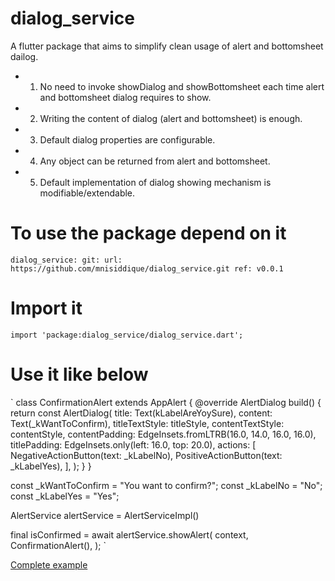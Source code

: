 # dialog_service
A flutter package that aims to simplify clean usage of alert and bottomsheet dailog.

- 1. No need to invoke showDialog and showBottomsheet each time 
     alert and bottomsheet dialog requires to show.
- 2. Writing the content of dialog (alert and bottomsheet) is enough.
- 3. Default dialog properties are configurable.
- 4. Any object can be returned from alert and bottomsheet.
- 5. Default implementation of dialog showing mechanism is modifiable/extendable.

# To use the package depend on it

  `dialog_service:
    git:
      url: https://github.com/mnisiddique/dialog_service.git
      ref: v0.0.1`

# Import it
`import 'package:dialog_service/dialog_service.dart';`

# Use it like below

`
class ConfirmationAlert extends AppAlert {
  @override
  AlertDialog build() {
    return const AlertDialog(
      title: Text(kLabelAreYoySure),
      content: Text(_kWantToConfirm),
      titleTextStyle: titleStyle,
      contentTextStyle: contentStyle,
      contentPadding: EdgeInsets.fromLTRB(16.0, 14.0, 16.0, 16.0),
      titlePadding: EdgeInsets.only(left: 16.0, top: 20.0),
      actions: [
        NegativeActionButton(text: _kLabelNo),
        PositiveActionButton(text: _kLabelYes),
      ],
    );
  }
}

const _kWantToConfirm = "You want to confirm?";
const _kLabelNo = "No";
const _kLabelYes = "Yes";

AlertService alertService = AlertServiceImpl()
 
 final isConfirmed = await alertService.showAlert<bool>(
      context,
      ConfirmationAlert(),
    );
 `
 
[Complete example](https://github.com/mnisiddique/dialog_service/tree/main/example)
